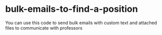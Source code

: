 # bulk-emails-to-find-a-position
You can use this code to send bulk emails with custom text and attached files to communicate with professors

